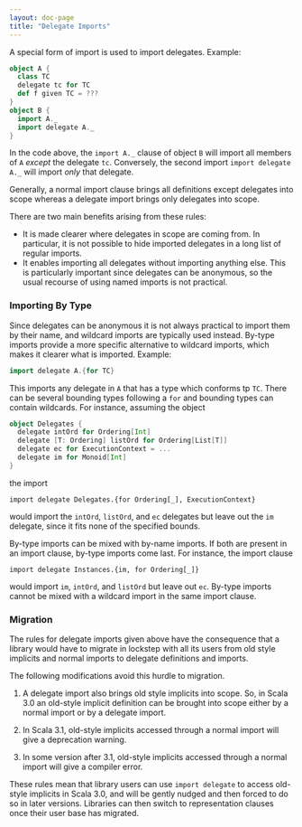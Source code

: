 ```yaml
---
layout: doc-page
title: "Delegate Imports"
---
```


A special form of import is used to import delegates. Example:
```scala
object A {
  class TC
  delegate tc for TC
  def f given TC = ???
}
object B {
  import A._
  import delegate A._
}
```
In the code above, the `import A._` clause of object `B` will import all members
of `A` _except_ the delegate `tc`. Conversely, the second import `import delegate A._` will import _only_ that delegate.

Generally, a normal import clause brings all definitions except delegates into scope whereas a delegate import brings only delegates into scope.

There are two main benefits arising from these rules:

 - It is made clearer where delegates in scope are coming from.
   In particular, it is not possible to hide imported delegates in a long list of regular imports.
 - It enables importing all delegates
   without importing anything else. This is particularly important since delegates
   can be anonymous, so the usual recourse of using named imports is not
   practical.

### Importing By Type

Since delegates can be anonymous it is not always practical to import them by their name, and wildcard imports are typically used instead. By-type imports provide a more specific alternative to wildcard imports, which makes it clearer what is imported. Example:

```scala
import delegate A.{for TC}
```
This imports any delegate in `A` that has a type which conforms tp `TC`. There can be several bounding types following a `for` and bounding types can contain wildcards.
For instance, assuming the object
```scala
object Delegates {
  delegate intOrd for Ordering[Int]
  delegate [T: Ordering] listOrd for Ordering[List[T]]
  delegate ec for ExecutionContext = ...
  delegate im for Monoid[Int]
}
```
the import
```
import delegate Delegates.{for Ordering[_], ExecutionContext}
```
would import the `intOrd`, `listOrd`, and `ec` delegates but leave out the `im` delegate, since it fits none of the specified bounds.

By-type imports can be mixed with by-name imports. If both are present in an import clause, by-type imports come last. For instance, the import clause
```
import delegate Instances.{im, for Ordering[_]}
```
would import `im`, `intOrd`, and `listOrd` but leave out `ec`. By-type imports cannot be mixed with a wildcard import in the same import clause.

### Migration

The rules for delegate imports given above have the consequence that a library
would have to migrate in lockstep with all its users from old style implicits and
normal imports to delegate definitions and imports.

The following modifications avoid this hurdle to migration.

 1. A delegate import also brings old style implicits into scope. So, in Scala 3.0
    an old-style implicit definition can be brought into scope either by a normal import or by a delegate import.

 2. In Scala 3.1, old-style implicits accessed through a normal import
    will give a deprecation warning.

 3. In some version after 3.1, old-style implicits accessed through a normal import
    will give a compiler error.

These rules mean that library users can use `import delegate` to access old-style implicits in Scala 3.0,
and will be gently nudged and then forced to do so in later versions. Libraries can then switch to
representation clauses once their user base has migrated.
